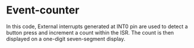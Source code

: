 # Event-counter

In this code, External interrupts generated at INT0 pin are used to detect a button press and increment a count within the ISR. The count is then displayed on a one-digit seven-segment display.
